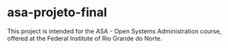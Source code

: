 # asa-projeto-final

This project is intended for the ASA - Open Systems Administration course, offered at the Federal Institute of Rio Grande do Norte.
